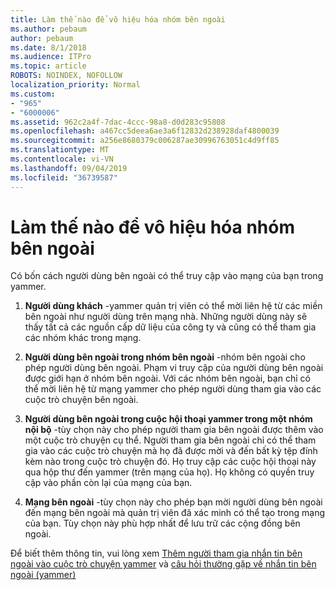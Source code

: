 ```yaml
---
title: Làm thế nào để vô hiệu hóa nhóm bên ngoài
ms.author: pebaum
author: pebaum
ms.date: 8/1/2018
ms.audience: ITPro
ms.topic: article
ROBOTS: NOINDEX, NOFOLLOW
localization_priority: Normal
ms.custom:
- "965"
- "6000006"
ms.assetid: 962c2a4f-7dac-4ccc-98a8-d0d283c95808
ms.openlocfilehash: a467cc5deea6ae3a6f12832d238928daf4800039
ms.sourcegitcommit: a256e8680379c006287ae30996763051c4d9ff85
ms.translationtype: MT
ms.contentlocale: vi-VN
ms.lasthandoff: 09/04/2019
ms.locfileid: "36739587"
---
```

# <a name="how-to-disable-external-groups"></a>Làm thế nào để vô hiệu hóa nhóm bên ngoài

Có bốn cách người dùng bên ngoài có thể truy cập vào mạng của bạn trong yammer.
  
1. **Người dùng khách** -yammer quản trị viên có thể mời liên hệ từ các miền bên ngoài như người dùng trên mạng nhà. Những người dùng này sẽ thấy tất cả các nguồn cấp dữ liệu của công ty và cũng có thể tham gia các nhóm khác trong mạng.

2. **Người dùng bên ngoài trong nhóm bên ngoài** -nhóm bên ngoài cho phép người dùng bên ngoài. Phạm vi truy cập của người dùng bên ngoài được giới hạn ở nhóm bên ngoài. Với các nhóm bên ngoài, bạn chỉ có thể mời liên hệ từ mạng yammer cho phép người dùng tham gia vào các cuộc trò chuyện bên ngoài.

3. **Người dùng bên ngoài trong cuộc hội thoại yammer trong một nhóm nội bộ** -tùy chọn này cho phép người tham gia bên ngoài được thêm vào một cuộc trò chuyện cụ thể. Người tham gia bên ngoài chỉ có thể tham gia vào các cuộc trò chuyện mà họ đã được mời và đến bất kỳ tệp đính kèm nào trong cuộc trò chuyện đó. Họ truy cập các cuộc hội thoại này qua hộp thư đến yammer (trên mạng của họ). Họ không có quyền truy cập vào phần còn lại của mạng của bạn.

4. **Mạng bên ngoài** -tùy chọn này cho phép bạn mời người dùng bên ngoài đến mạng bên ngoài mà quản trị viên đã xác minh có thể tạo trong mạng của bạn. Tùy chọn này phù hợp nhất để lưu trữ các cộng đồng bên ngoài.

Để biết thêm thông tin, vui lòng xem [Thêm người tham gia nhắn tin bên ngoài vào cuộc trò chuyện yammer](https://docs.microsoft.com/yammer/work-with-external-users/add-external-participants) và [câu hỏi thường gặp về nhắn tin bên ngoài (yammer)](https://docs.microsoft.com/yammer/work-with-external-users/external-messaging-faq)
  